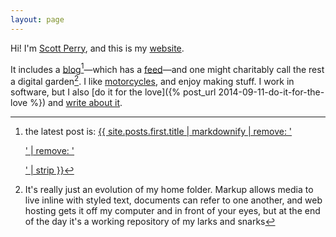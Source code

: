 ```yaml
---
layout: page
---
```


Hi! I'm [Scott Perry](about), and this is my [website](colophon).

It includes a [blog](blog)[^latest]—which has a [feed](/feed.xml)—and one might charitably call the rest a digital garden[^garden]. I like [motorcycles](/moto), and enjoy making stuff<!-- TODO: make a page that links to stuff—start using collections for this? tags? -->. I work in software, but I also [do it for the love]({% post_url 2014-09-11-do-it-for-the-love %}) and [write about it](/code).

[^latest]: the latest post is: <a href="{{ site.posts.first.link | default: site.posts.first.url | relative_url }}">{{ site.posts.first.title | markdownify | remove: '<p>' | remove: '</p>' | strip }}</a>
[^garden]: It's really just an evolution of my home folder. Markup allows media to live inline with styled text, documents can refer to one another, and web hosting gets it off my computer and in front of your eyes, but at the end of the day it's a working repository of my larks and snarks